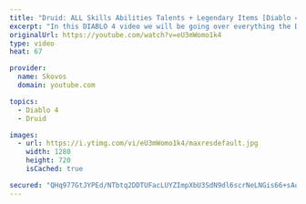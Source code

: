 ```yaml
---
title: "Druid: ALL Skills Abilities Talents + Legendary Items [Diablo 4]"
excerpt: "In this DIABLO 4 video we will be going over everything the DRUID has to offer. The Druids SKILLS TALENTS ABILITIES as well as several LEGENDARY ITEMS ..."
originalUrl: https://youtube.com/watch?v=eU3mWomo1k4
type: video
heat: 67

provider:
  name: Skovos
  domain: youtube.com

topics:
  - Diablo 4
  - Druid

images:
  - url: https://i.ytimg.com/vi/eU3mWomo1k4/maxresdefault.jpg
    width: 1280
    height: 720
    isCached: true

secured: "QHq977GtJYPEd/NTbtq2DDTUFacLUYZImpXbU3SdN9dl6scrNeLNGis66+sAow7TUpCEh2RD8LlRpuMlhthx38W+SbjoxIb8yWpQ2SxPjyMKYak7YBhbeiqMKhVwKxPk/PAl9OV1NGaKZLpDAr7W5kT4+FKxt+kmML/Hb1X++4lrC+MBonWsE0NQOt9k0vebtFVXy68Ojqkf+u8BlP4vyBVdMd2f0pjfa0b5mbgO/+pjZTg4opYPXi4cK7fM8cCQmFLjTMsQSEL8XKFzB4u4DbvDjaxYBze0tLvveZLorTwb7rtB7TpDuI5ZvQoGK8AU32rmNxrZn9o0B9ZxNpWI5hE7b6bJN05J6tdoVlnCLyLiei+kdITdcn6bmEpXlMW4WiQl8kN0I3Cu8uNghF3Jwg==;EQelWl5qlTVMzwPdIL67gA=="
---
```


